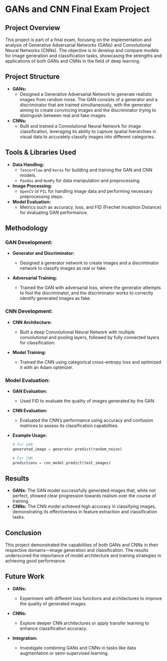 # GANs and CNN Final Exam Project

## Project Overview

This project is part of a final exam, focusing on the implementation and analysis of Generative Adversarial Networks (GANs) and Convolutional Neural Networks (CNNs). The objective is to develop and compare models for image generation and classification tasks, showcasing the strengths and applications of both GANs and CNNs in the field of deep learning.

## Project Structure

- **GANs:** 
  - Designed a Generative Adversarial Network to generate realistic images from random noise. The GAN consists of a generator and a discriminator that are trained simultaneously, with the generator aiming to create convincing images and the discriminator trying to distinguish between real and fake images.
- **CNNs:** 
  - Built and trained a Convolutional Neural Network for image classification, leveraging its ability to capture spatial hierarchies in visual data to accurately classify images into different categories.

## Tools & Libraries Used

- **Data Handling:**
  - `TensorFlow` and `Keras` for building and training the GAN and CNN models.
  - `Pandas` and `NumPy` for data manipulation and preprocessing.
- **Image Processing:**
  - `OpenCV` or `PIL` for handling image data and performing necessary preprocessing steps.
- **Model Evaluation:**
  - Metrics such as accuracy, loss, and FID (Frechet Inception Distance) for evaluating GAN performance.

## Methodology

### GAN Development:

- **Generator and Discriminator:**
  - Designed a generator network to create images and a discriminator network to classify images as real or fake.
  
- **Adversarial Training:**
  - Trained the GAN with adversarial loss, where the generator attempts to fool the discriminator, and the discriminator works to correctly identify generated images as fake.

### CNN Development:

- **CNN Architecture:**
  - Built a deep Convolutional Neural Network with multiple convolutional and pooling layers, followed by fully connected layers for classification.
  
- **Model Training:**
  - Trained the CNN using categorical cross-entropy loss and optimized it with an Adam optimizer.

### Model Evaluation:

- **GAN Evaluation:**
  - Used FID to evaluate the quality of images generated by the GAN.
  
- **CNN Evaluation:**
  - Evaluated the CNN’s performance using accuracy and confusion matrices to assess its classification capabilities.

- **Example Usage:**
  ```python
  # For GAN
  generated_image = generator.predict(random_noise)
  
  # For CNN
  predictions = cnn_model.predict(test_images)
  ```

## Results

- **GANs:** The GAN model successfully generated images that, while not perfect, showed clear progression towards realism over the course of training.
- **CNNs:** The CNN model achieved high accuracy in classifying images, demonstrating its effectiveness in feature extraction and classification tasks.

## Conclusion

This project demonstrated the capabilities of both GANs and CNNs in their respective domains—image generation and classification. The results underscored the importance of model architecture and training strategies in achieving good performance.

## Future Work

- **GANs:**
  - Experiment with different loss functions and architectures to improve the quality of generated images.
  
- **CNNs:**
  - Explore deeper CNN architectures or apply transfer learning to enhance classification accuracy.
  
- **Integration:**
  - Investigate combining GANs and CNNs in tasks like data augmentation or semi-supervised learning.

